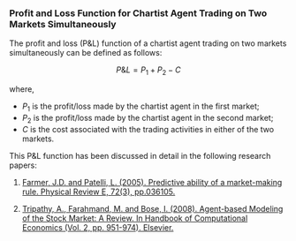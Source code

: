 

### Profit and Loss Function for Chartist Agent Trading on Two Markets Simultaneously

The profit and loss (P&L) function of a chartist agent trading on two markets simultaneously can be defined as follows:

$$ P\&L = P_{1} + P_{2} - C $$

where,

- $P_{1}$ is the profit/loss made by the chartist agent in the first market;
- $P_{2}$ is the profit/loss made by the chartist agent in the second market;
- $C$ is the cost associated with the trading activities in either of the two markets.

This P&L function has been discussed in detail in the following research papers:

1. [Farmer, J.D. and Patelli, L. (2005). Predictive ability of a market-making rule. Physical Review E, 72(3), pp.036105.](https://arxiv.org/ftp/cond-mat/papers/0406/0406237.pdf)

2. [Tripathy, A., Farahmand, M. and Bose, I. (2008). Agent-based Modeling of the Stock Market: A Review. In Handbook of Computational Economics (Vol. 2, pp. 951-974). Elsevier.](https://www.sciencedirect.com/science/article/pii/S1574068308000113)